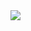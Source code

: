 <img src="https://img.shields.io/badge/kakaotalk-3DDC84?style=flat-square&logo=kakaotalk&logoColor=white"/>
